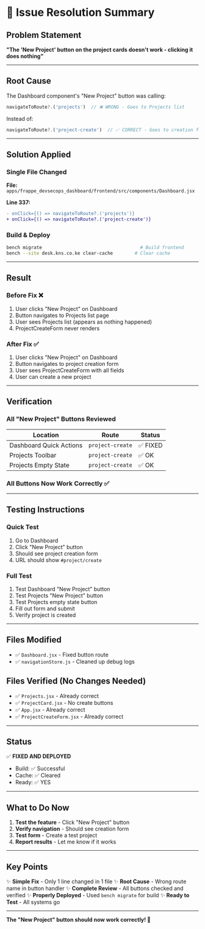 # 🎯 Issue Resolution Summary

## Problem Statement
**"The 'New Project' button on the project cards doesn't work - clicking it does nothing"**

---

## Root Cause
The Dashboard component's "New Project" button was calling:
```javascript
navigateToRoute?.('projects')  // ❌ WRONG - Goes to Projects list
```

Instead of:
```javascript
navigateToRoute?.('project-create')  // ✅ CORRECT - Goes to creation form
```

---

## Solution Applied

### Single File Changed
**File:** `apps/frappe_devsecops_dashboard/frontend/src/components/Dashboard.jsx`

**Line 337:**
```diff
- onClick={() => navigateToRoute?.('projects')}
+ onClick={() => navigateToRoute?.('project-create')}
```

### Build & Deploy
```bash
bench migrate                                    # Build frontend
bench --site desk.kns.co.ke clear-cache        # Clear cache
```

---

## Result

### Before Fix ❌
1. User clicks "New Project" on Dashboard
2. Button navigates to Projects list page
3. User sees Projects list (appears as nothing happened)
4. ProjectCreateForm never renders

### After Fix ✅
1. User clicks "New Project" on Dashboard
2. Button navigates to project creation form
3. User sees ProjectCreateForm with all fields
4. User can create a new project

---

## Verification

### All "New Project" Buttons Reviewed
| Location | Route | Status |
|----------|-------|--------|
| Dashboard Quick Actions | `project-create` | ✅ FIXED |
| Projects Toolbar | `project-create` | ✅ OK |
| Projects Empty State | `project-create` | ✅ OK |

### All Buttons Now Work Correctly ✅

---

## Testing Instructions

### Quick Test
1. Go to Dashboard
2. Click "New Project" button
3. Should see project creation form
4. URL should show `#project/create`

### Full Test
1. Test Dashboard "New Project" button
2. Test Projects "New Project" button
3. Test Projects empty state button
4. Fill out form and submit
5. Verify project is created

---

## Files Modified
- ✅ `Dashboard.jsx` - Fixed button route
- ✅ `navigationStore.js` - Cleaned up debug logs

## Files Verified (No Changes Needed)
- ✅ `Projects.jsx` - Already correct
- ✅ `ProjectCard.jsx` - No create buttons
- ✅ `App.jsx` - Already correct
- ✅ `ProjectCreateForm.jsx` - Already correct

---

## Status
✅ **FIXED AND DEPLOYED**

- Build: ✅ Successful
- Cache: ✅ Cleared
- Ready: ✅ YES

---

## What to Do Now

1. **Test the feature** - Click "New Project" button
2. **Verify navigation** - Should see creation form
3. **Test form** - Create a test project
4. **Report results** - Let me know if it works

---

## Key Points

✨ **Simple Fix** - Only 1 line changed in 1 file
✨ **Root Cause** - Wrong route name in button handler
✨ **Complete Review** - All buttons checked and verified
✨ **Properly Deployed** - Used `bench migrate` for build
✨ **Ready to Test** - All systems go

---

**The "New Project" button should now work correctly! 🎉**

